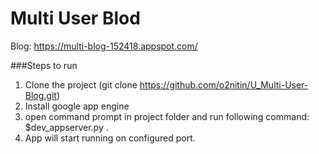 #  Multi User Blod

Blog: https://multi-blog-152418.appspot.com/

###Steps to run
1. Clone the project (git clone https://github.com/o2nitin/U_Multi-User-Blog.git)
2. Install google app engine
3. open command prompt in project folder and run following command: $dev_appserver.py .
4. App will start running on configured port.
 